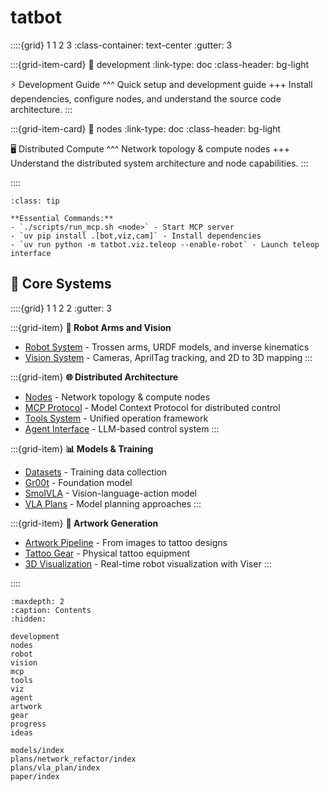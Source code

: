 # tatbot

::::{grid} 1 1 2 3
:class-container: text-center
:gutter: 3

:::{grid-item-card}
:link: development
:link-type: doc
:class-header: bg-light

⚡ Development Guide
^^^
Quick setup and development guide
+++
Install dependencies, configure nodes, and understand the source code architecture.
:::

:::{grid-item-card}
:link: nodes
:link-type: doc
:class-header: bg-light

🖥️ Distributed Compute
^^^
Network topology & compute nodes
+++
Understand the distributed system architecture and node capabilities.
:::

::::

```{admonition} Quick Reference
:class: tip

**Essential Commands:**
- `./scripts/run_mcp.sh <node>` - Start MCP server
- `uv pip install .[bot,viz,cam]` - Install dependencies
- `uv run python -m tatbot.viz.teleop --enable-robot` - Launch teleop interface
```

## 🔧 Core Systems

::::{grid} 1 1 2 2
:gutter: 3

:::{grid-item}
**🦾 Robot Arms and Vision**
- [Robot System](robot.md) - Trossen arms, URDF models, and inverse kinematics
- [Vision System](vision.md) - Cameras, AprilTag tracking, and 2D to 3D mapping
:::

:::{grid-item}
**🌐 Distributed Architecture** 
- [Nodes](nodes.md) - Network topology & compute nodes
- [MCP Protocol](mcp.md) - Model Context Protocol for distributed control
- [Tools System](tools.md) - Unified operation framework
- [Agent Interface](agent.md) - LLM-based control system
:::

:::{grid-item}
**📊 Models & Training**
- [Datasets](models/data.md) - Training data collection
- [Gr00t](models/gr00t.md) - Foundation model
- [SmolVLA](models/smolvla.md) - Vision-language-action model
- [VLA Plans](plans/vla_plan/index.md) - Model planning approaches
:::

:::{grid-item}
**🎨 Artwork Generation**
- [Artwork Pipeline](artwork.md) - From images to tattoo designs
- [Tattoo Gear](gear.md) - Physical tattoo equipment
- [3D Visualization](viz.md) - Real-time robot visualization with Viser
:::

::::

```{toctree}
:maxdepth: 2
:caption: Contents
:hidden:

development
nodes
robot
vision
mcp
tools
viz
agent
artwork
gear
progress
ideas

models/index
plans/network_refactor/index
plans/vla_plan/index
paper/index
```


